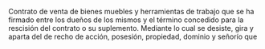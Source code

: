Contrato de venta de bienes muebles y herramientas de trabajo que se ha firmado entre los dueños de los mismos y el término concedido para la rescisión del contrato o su suplemento. Mediante lo cual se desiste, gira y aparta del de recho de acción, posesión, propiedad, dominio y señorío que